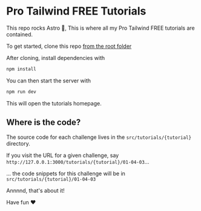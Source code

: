 # Pro Tailwind FREE Tutorials

This repo rocks Astro 🚀, This is where all my Pro Tailwind FREE tutorials are contained.

To get started, clone this repo [from the root folder](https://github.com/pro-tailwind/tutorials/tree/main/src/tutorials/animated-stripes)

After cloning, install dependencies with

```sh
npm install
```

You can then start the server with

```sh
npm run dev
```

This will open the tutorials homepage.

## Where is the code?

The source code for each challenge lives in the `src/tutorials/{tutorial}` directory.

If you visit the URL for a given challenge, say `http://127.0.0.1:3000/tutorials/{tutorial}/01-04-03`...

... the code snippets for this challenge will be in `src/tutorials/{tutorial}/01-04-03`

Annnnd, that's about it!

Have fun ❤️
